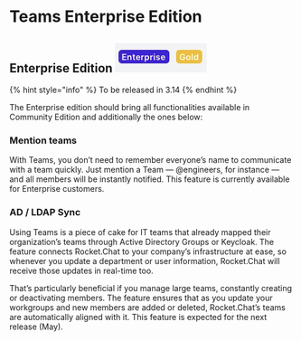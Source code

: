 # Teams Enterprise Edition

## Enterprise Edition ![](<../../../../.gitbook/assets/image (338).png>)

{% hint style="info" %}
To be released in 3.14
{% endhint %}

The Enterprise edition should bring all functionalities available in Community Edition and additionally the ones below:

### Mention teams

With Teams, you don’t need to remember everyone’s name to communicate with a team quickly. Just mention a Team — @engineers, for instance — and all members will be instantly notified. This feature is currently available for Enterprise customers.

### AD / LDAP Sync

Using Teams is a piece of cake for IT teams that already mapped their organization’s teams through Active Directory Groups or Keycloak. The feature connects Rocket.Chat to your company’s infrastructure at ease, so whenever you update a department or user information, Rocket.Chat will receive those updates in real-time too.

That’s particularly beneficial if you manage large teams, constantly creating or deactivating members. The feature ensures that as you update your workgroups and new members are added or deleted, Rocket.Chat’s teams are automatically aligned with it. This feature is expected for the next release (May).
